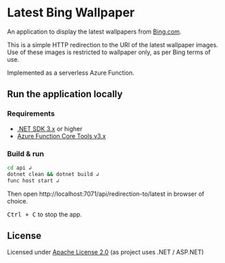 # Latest Bing Wallpaper

An application to display the latest wallpapers from [Bing.com](https://www.bing.com/).

This is a simple HTTP redirection to the URI of the latest wallpaper images. Use of these images is restricted to wallpaper only, as per Bing terms of use.

Implemented as a serverless Azure Function.

## Run the application locally

### Requirements

- [.NET SDK 3.x](https://dotnet.microsoft.com/download) or higher
- [Azure Function Core Tools v3.x](https://docs.microsoft.com/en-us/azure/azure-functions/functions-run-local#install-the-azure-functions-core-tools)

### Build & run

```bash
cd api ↲
dotnet clean && dotnet build ↲
func host start ↲
```

Then open http://localhost:7071/api/redirection-to/latest in browser of choice.

<kbd>Ctrl + C</kbd> to stop the app.

## License

Licensed under [Apache License 2.0](LICENSE) (as project uses .NET / ASP.NET)
